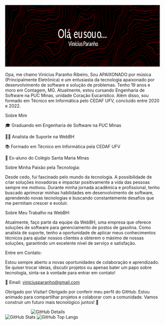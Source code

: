 </td>
<img src="https://github.com/ViniciusParanho/ViniciusParanho/blob/main/github-header-image%20(3).png" width="1080px" height="200px"/></a>





Opa, me chamo Vinícius Paranho Ribeiro, Sou APAIXONADO por música (Principalmente Eletrônica) e um entusiasta da tecnologia apaixonado por desenvolvimento de software e solução de problemas. Tenho 19 anos e moro em Contagem, MG. Atualmente, estou cursando Engenharia de Software na PUC Minas, unidade Coração Eucarístico. Além disso, sou formado em Técnico em Informática pelo CEDAF UFV, concluído entre 2020 e 2022.

Sobre Mim

🎓 Graduando em Engenharia de Software na PUC Minas

👨‍💻 Analista de Suporte na WebBH

📚 Formado em Técnico em Informática pela CEDAF UFV

🏫 Ex-aluno do Colégio Santa Maria Minas


Sobre Minha Paixão pela Tecnologia:

Desde cedo, fui fascinado pelo mundo da tecnologia. A possibilidade de criar soluções inovadoras e impactar positivamente a vida das pessoas sempre me motivou. Durante minha jornada acadêmica e profissional, tenho buscado aprimorar minhas habilidades em desenvolvimento de software, aprendendo novas tecnologias e buscando constantemente desafios que me permitam crescer e evoluir.

Sobre Meu Trabalho na WebBH:

Atualmente, faço parte da equipe da WebBH, uma empresa que oferece soluções de software para gerenciamento de postos de gasolina. Como analista de suporte, tenho a oportunidade de aplicar meus conhecimentos técnicos para ajudar nossos clientes a obterem o máximo de nossas soluções, garantindo um excelente nível de serviço e satisfação.

Entre em Contato:

Estou sempre aberto a novas oportunidades de colaboração e aprendizado. Se quiser trocar ideias, discutir projetos ou apenas bater um papo sobre tecnologia, sinta-se à vontade para entrar em contato!

📧 Email: viniciusparanho@gmail.com

Obrigado por Visitar!
Obrigado por conferir meu perfil do GitHub. Estou animado para compartilhar projetos e colaborar com a comunidade. Vamos construir um futuro mais tecnológico juntos! 🚀





<img align="right" alt="GitHub Details" width="420px" src="http://github-profile-summary-cards.vercel.app/api/cards/profile-details?username=ViniciusParanho&theme=github_dark"/>
<!--- <img alt="GitHub Commits" width="200px" src="http://github-profile-summary-cards.vercel.app/api/cards/productive-time?username=ViniciusParanho&theme=github_dark"/> -->
<img alt="GitHub Stats" width="200px" src="http://github-profile-summary-cards.vercel.app/api/cards/stats?username=ViniciusParanho&theme=github_dark"/>
<img alt="GitHub Top Langs" width="200px" src="http://github-profile-summary-cards.vercel.app/api/cards/repos-per-language?username=ViniciusParanho&theme=github_dark"/>
</div>

